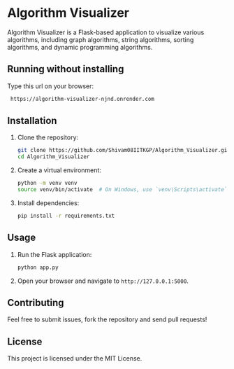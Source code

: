 # Algorithm Visualizer

Algorithm Visualizer is a Flask-based application to visualize various algorithms, including graph algorithms, string algorithms, sorting algorithms, and dynamic programming algorithms.

## Running without installing

Type this url on your browser:
   ```bash
    https://algorithm-visualizer-njnd.onrender.com
   ```

## Installation

1. Clone the repository:
    ```bash
    git clone https://github.com/Shivam08IITKGP/Algorithm_Visualizer.git
    cd Algorithm_Visualizer
    ```

2. Create a virtual environment:

    ```bash
    python -m venv venv
    source venv/bin/activate  # On Windows, use `venv\Scripts\activate`
    ```

3. Install dependencies:
    ```bash
    pip install -r requirements.txt
    ```

## Usage

1. Run the Flask application:
    ```bash
    python app.py
    ```

2. Open your browser and navigate to `http://127.0.0.1:5000`.

## Contributing

Feel free to submit issues, fork the repository and send pull requests!

## License

This project is licensed under the MIT License.

